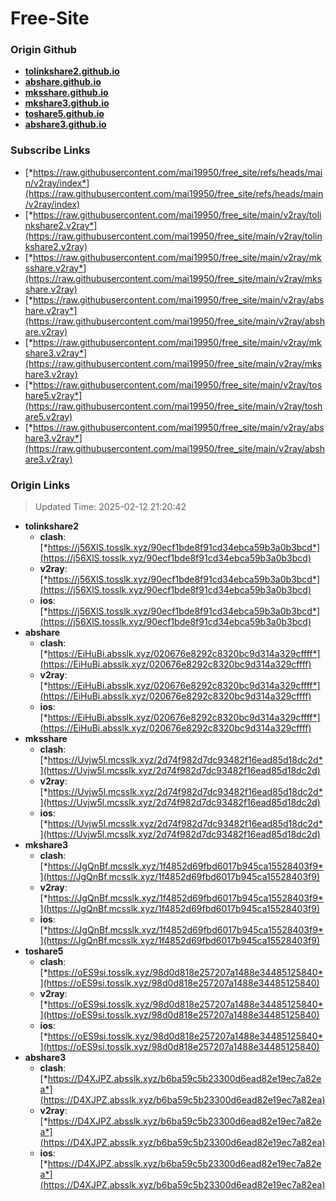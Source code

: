 # Free-Site

### Origin Github

- [**tolinkshare2.github.io**](https://github.com/tolinkshare2/tolinkshare2.github.io)
- [**abshare.github.io**](https://github.com/abshare/abshare.github.io)
- [**mksshare.github.io**](https://github.com/mksshare/mksshare.github.io)
- [**mkshare3.github.io**](https://github.com/mkshare3/mkshare3.github.io)
- [**toshare5.github.io**](https://github.com/toshare5/toshare5.github.io)
- [**abshare3.github.io**](https://github.com/abshare3/abshare3.github.io)

### Subscribe Links

- [*https://raw.githubusercontent.com/mai19950/free_site/refs/heads/main/v2ray/index*](https://raw.githubusercontent.com/mai19950/free_site/refs/heads/main/v2ray/index)
- [*https://raw.githubusercontent.com/mai19950/free_site/main/v2ray/tolinkshare2.v2ray*](https://raw.githubusercontent.com/mai19950/free_site/main/v2ray/tolinkshare2.v2ray)
- [*https://raw.githubusercontent.com/mai19950/free_site/main/v2ray/mksshare.v2ray*](https://raw.githubusercontent.com/mai19950/free_site/main/v2ray/mksshare.v2ray)
- [*https://raw.githubusercontent.com/mai19950/free_site/main/v2ray/abshare.v2ray*](https://raw.githubusercontent.com/mai19950/free_site/main/v2ray/abshare.v2ray)
- [*https://raw.githubusercontent.com/mai19950/free_site/main/v2ray/mkshare3.v2ray*](https://raw.githubusercontent.com/mai19950/free_site/main/v2ray/mkshare3.v2ray)
- [*https://raw.githubusercontent.com/mai19950/free_site/main/v2ray/toshare5.v2ray*](https://raw.githubusercontent.com/mai19950/free_site/main/v2ray/toshare5.v2ray)
- [*https://raw.githubusercontent.com/mai19950/free_site/main/v2ray/abshare3.v2ray*](https://raw.githubusercontent.com/mai19950/free_site/main/v2ray/abshare3.v2ray)

### Origin Links

> Updated Time: 2025-02-12 21:20:42

- **tolinkshare2**
  - **clash**: [*https://j56XlS.tosslk.xyz/90ecf1bde8f91cd34ebca59b3a0b3bcd*](https://j56XlS.tosslk.xyz/90ecf1bde8f91cd34ebca59b3a0b3bcd)
  - **v2ray**: [*https://j56XlS.tosslk.xyz/90ecf1bde8f91cd34ebca59b3a0b3bcd*](https://j56XlS.tosslk.xyz/90ecf1bde8f91cd34ebca59b3a0b3bcd)
  - **ios**: [*https://j56XlS.tosslk.xyz/90ecf1bde8f91cd34ebca59b3a0b3bcd*](https://j56XlS.tosslk.xyz/90ecf1bde8f91cd34ebca59b3a0b3bcd)
- **abshare**
  - **clash**: [*https://EiHuBi.absslk.xyz/020676e8292c8320bc9d314a329cffff*](https://EiHuBi.absslk.xyz/020676e8292c8320bc9d314a329cffff)
  - **v2ray**: [*https://EiHuBi.absslk.xyz/020676e8292c8320bc9d314a329cffff*](https://EiHuBi.absslk.xyz/020676e8292c8320bc9d314a329cffff)
  - **ios**: [*https://EiHuBi.absslk.xyz/020676e8292c8320bc9d314a329cffff*](https://EiHuBi.absslk.xyz/020676e8292c8320bc9d314a329cffff)
- **mksshare**
  - **clash**: [*https://Uvjw5l.mcsslk.xyz/2d74f982d7dc93482f16ead85d18dc2d*](https://Uvjw5l.mcsslk.xyz/2d74f982d7dc93482f16ead85d18dc2d)
  - **v2ray**: [*https://Uvjw5l.mcsslk.xyz/2d74f982d7dc93482f16ead85d18dc2d*](https://Uvjw5l.mcsslk.xyz/2d74f982d7dc93482f16ead85d18dc2d)
  - **ios**: [*https://Uvjw5l.mcsslk.xyz/2d74f982d7dc93482f16ead85d18dc2d*](https://Uvjw5l.mcsslk.xyz/2d74f982d7dc93482f16ead85d18dc2d)
- **mkshare3**
  - **clash**: [*https://JgQnBf.mcsslk.xyz/1f4852d69fbd6017b945ca15528403f9*](https://JgQnBf.mcsslk.xyz/1f4852d69fbd6017b945ca15528403f9)
  - **v2ray**: [*https://JgQnBf.mcsslk.xyz/1f4852d69fbd6017b945ca15528403f9*](https://JgQnBf.mcsslk.xyz/1f4852d69fbd6017b945ca15528403f9)
  - **ios**: [*https://JgQnBf.mcsslk.xyz/1f4852d69fbd6017b945ca15528403f9*](https://JgQnBf.mcsslk.xyz/1f4852d69fbd6017b945ca15528403f9)
- **toshare5**
  - **clash**: [*https://oES9si.tosslk.xyz/98d0d818e257207a1488e34485125840*](https://oES9si.tosslk.xyz/98d0d818e257207a1488e34485125840)
  - **v2ray**: [*https://oES9si.tosslk.xyz/98d0d818e257207a1488e34485125840*](https://oES9si.tosslk.xyz/98d0d818e257207a1488e34485125840)
  - **ios**: [*https://oES9si.tosslk.xyz/98d0d818e257207a1488e34485125840*](https://oES9si.tosslk.xyz/98d0d818e257207a1488e34485125840)
- **abshare3**
  - **clash**: [*https://D4XJPZ.absslk.xyz/b6ba59c5b23300d6ead82e19ec7a82ea*](https://D4XJPZ.absslk.xyz/b6ba59c5b23300d6ead82e19ec7a82ea)
  - **v2ray**: [*https://D4XJPZ.absslk.xyz/b6ba59c5b23300d6ead82e19ec7a82ea*](https://D4XJPZ.absslk.xyz/b6ba59c5b23300d6ead82e19ec7a82ea)
  - **ios**: [*https://D4XJPZ.absslk.xyz/b6ba59c5b23300d6ead82e19ec7a82ea*](https://D4XJPZ.absslk.xyz/b6ba59c5b23300d6ead82e19ec7a82ea)
